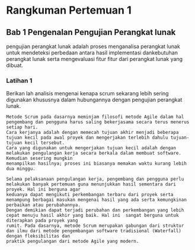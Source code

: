 # Rangkuman Pertemuan 1

## Bab 1   Pengenalan Pengujian Perangkat lunak
pengujian perangkat lunak adalah proses menganalisa perangkat lunak untuk mendeteksi perbedaan antara hasil implementasi dankebutuhan perangkat lunak
serta mengevaluasi fitur fitur dari perangkat lunak yang dibuat.

### Latihan 1 
Berikan lah analisis mengenai kenapa scrum sekarang lebih sering digunakan khususnya dalam hubungannya dengan pengujian perangkat lunak.

    Metode Scrum pada dasarnya meminjam filosofi metode Agile dalam hal pengembang dan pengguna harus saling bekerjasama secara terus menerus setiap hari.
    Cara kerjanya adalah dengan memecah tujuan akhir menjadi beberapa tujuan kecil pada awal proyek dan mengerjakan terlebih dahulu tujuan-tujuan kecil tersebut. 
    Cara yang digunakan untuk mengerjakan tujuan kecil adalah dengan melakukan pengulangan kerja secara berkala dalam membuat software. Kemudian sesering mungkin 
    menampilkan hasilnya; proses ini biasanya memakan waktu kurang lebih dua minggu.

    Selama pelaksanaan pengulangan kerja, pengembang dan pengguna perlu melakukan banyak pertemuan guna menunjukkan hasil sementara dari proyek. Hal ini berguna agar
    keduanya dapat mengikuti perkembangan terbaru dari proyek serta menampung berbagai masukan mengenai hasil yang ada serta kemungkinan perbaikan atau perubahannya.
    Dengan demikian dapat terjadi perubahan dan perkembangan yang lebih cepat menuju hasil akhir yang baik. Hal ini  sangat berguna untuk diterapkan pada proyek yang 
    rumit. Pada dasarnya, metode Scrum merupakan gabungan dari struktur dan ilmu dari metode pengembangan software tradisional (Waterfall) dengan fleksibilitas dan 
    praktik pengulangan dari metode Agile yang modern.